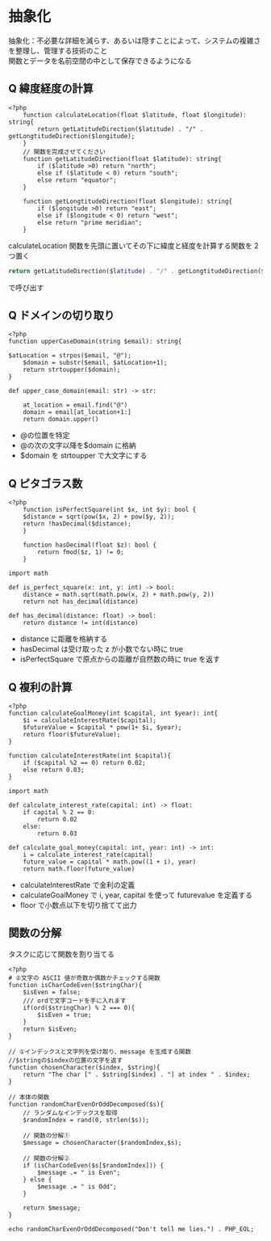 # 抽象化

抽象化：不必要な詳細を減らす、あるいは隠すことによって、システムの複雑さを整理し、管理する技術のこと<br>
関数とデータを名前空間の中として保存できるようになる

## Q 緯度経度の計算

```php:
<?php
    function calculateLocation(float $latitude, float $longitude): string{
        return getLatitudeDirection($latitude) . "/" . getLongtitudeDirection($longitude);
    }
    // 関数を完成させてください
    function getLatitudeDirection(float $latitude): string{
        if ($latitude >0) return "north";
        else if ($latitude < 0) return "south";
        else return "equator";
    }

    function getLongtitudeDirection(float $longitude): string{
        if ($longitude >0) return "east";
        else if ($longitude < 0) return "west";
        else return "prime meridian";
    }
```

calculateLocation 関数を先頭に置いてその下に緯度と経度を計算する関数を 2 つ置く<br>

```php
return getLatitudeDirection($latitude) . "/" . getLongtitudeDirection($longitude);
```

で呼び出す

## Q ドメインの切り取り

```php:php
<?php
function upperCaseDomain(string $email): string{

$atLocation = strpos($email, "@");
    $domain = substr($email, $atLocation+1);
    return strtoupper($domain);
}
```

```python:python
def upper_case_domain(email: str) -> str:

    at_location = email.find("@")
    domain = email[at_location+1:]
    return domain.upper()
```

- @の位置を特定
- @の次の文字以降を$domain に格納
- $domain を strtoupper で大文字にする

## Q ピタゴラス数

```php:
<?php
    function isPerfectSquare(int $x, int $y): bool {
    $distance = sqrt(pow($x, 2) + pow($y, 2));
    return !hasDecimal($distance);
    }

    function hasDecimal(float $z): bool {
        return fmod($z, 1) != 0;
    }

```

```python:python
import math

def is_perfect_square(x: int, y: int) -> bool:
    distance = math.sqrt(math.pow(x, 2) + math.pow(y, 2))
    return not has_decimal(distance)

def has_decimal(distance: float) -> bool:
    return distance != int(distance)

```

- distance に距離を格納する
- hasDecimal は受け取った z が小数でない時に true
- isPerfectSquare で原点からの距離が自然数の時に true を返す

## Q 複利の計算

```php:php
<?php
function calculateGoalMoney(int $capital, int $year): int{
    $i = calculateInterestRate($capital);
    $futureValue = $capital * pow(1+ $i, $year);
    return floor($futureValue);
}

function calculateInterestRate(int $capital){
    if ($capital %2 == 0) return 0.02;
    else return 0.03;
}
```

```python:python
import math

def calculate_interest_rate(capital: int) -> float:
    if capital % 2 == 0:
        return 0.02
    else:
        return 0.03

def calculate_goal_money(capital: int, year: int) -> int:
    i = calculate_interest_rate(capital)
    future_value = capital * math.pow((1 + i), year)
    return math.floor(future_value)
```

- calculateInterestRate で金利の定義
- calculateGoalMoney で i, year, capital を使って futurevalue を定義する
- floor で小数点以下を切り捨てて出力

## 関数の分解

タスクに応じて関数を割り当てる

```php:
<?php
# ②文字の ASCII 値が奇数か偶数かチェックする関数
function isCharCodeEven($stringChar){
    $isEven = false;
    /// ordで文字コードを手に入れます
    if(ord($stringChar) % 2 === 0){
        $isEven = true;
    }
    return $isEven;
}

// ①インデックスと文字列を受け取り、message を生成する関数
//$stringの$indexの位置の文字を返す
function chosenCharacter($index, $string){
    return "The char [" . $string[$index] . "] at index " . $index;
}

// 本体の関数
function randomCharEvenOrOddDecomposed($s){
    // ランダムなインデックスを取得
    $randomIndex = rand(0, strlen($s));

    // 関数の分解①
    $message = chosenCharacter($randomIndex,$s);

    // 関数の分解②
    if (isCharCodeEven($s[$randomIndex])) {
        $message .= " is Even";
    } else {
        $message .= " is Odd";
    }

    return $message;
}

echo randomCharEvenOrOddDecomposed("Don't tell me lies.") . PHP_EOL;
```
